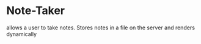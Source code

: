 # Note-Taker
allows a user to take notes. Stores notes in a file on the server and renders dynamically
